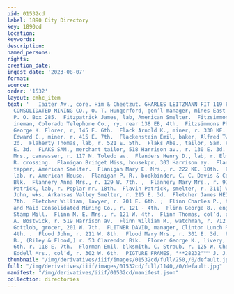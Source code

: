 ```yaml
---
pid: 01532cd
label: 1890 City Directory
key: 1890cd
location: 
keywords: 
description: 
named_persons: 
rights: 
creation_date: 
ingest_date: '2023-08-07'
format: 
source: 
order: '1532'
layout: cmhc_item
text: '   Iaiter Av., core. Him & Cheetzut. GHARLES LEITZMANN FIT 119 FLO  FITZHUGH
  CONSOLIDATED MINING CO., O. T. Hungerford, gen’l manager, mines East Fryer Hill,
  P. O. Box 285.  Fitzpatrick James, lab, American Smelter.  Fitzsimmons Charles A.,
  ineman, Colorado Telephone Co., ry. rear 138 EB, 4th.  Fitzsimmons Philip, lab,
  George K. Florer, r, 145 E. 6th.  Flack Arnold K., miner, r. 330 KE. 5th.  Flack
  Edward C., miner. r. 415 E. 7th.  Flackenstein Emil, baker, Alfred Tweed, 138 W.
  2d.  Flaherty Thomas, lab, r. 521 E. 5th.  Flaks Abe., tailor, Sam. Flaks, r. 130
  E. 3d.  FLAKS SAM., merchant tailor, 518 Harrison av., r. 130 E. 3d.  Flanders Ellen
  Mrs., canvasser, r. 117 N. Toledo av.  Flanders Henry D., lab, r. Elm, west of R,
  R. crossing.  Flanigan Bridget Miss, housekpr, 303 Harrison ay.  Flanigan Martin,
  tapper, American Smelter.  Flanigan Mary E. Mrs., r. 222 KE. 10th.  Flanigan Patrick,
  lab, r. American House.  Flanigan P. R., bookbinder, C. C. Davis & Co., r. 6 Keystone
  Blk.  Flannery Anna Mrs., r. 129 W. 7th. ,  Flannery Mary Mrs., r. 911 E. 7th.  Flavin
  Patrick, lab, r. Poplar nr. 18th.  Flavin Patrick, smelter, r. 311] W. 5th.  Fleming
  John, wks. Arkansas Valley Smelter, r. 215 E. 3d.  Fletcher James HEI., r. 308 W.
  7th.  Fletcher William, lawyer, r. 701 E. 6th. ;  Flinn Charles P., timekpr, Henriett
  and Maid Consolidated Mining Co., r. 121 - 4th.  Flinn George 8., engineer, r. Chrysolite
  Stamp Mill.  Flinn M. E. Mrs., r. 121 W. 4th.  Flinn Thomas, col’d, porter, Ora
  A. Bostwick, r. 519 Harrison av.  Flinn William R., watchman, r. 712 E. 9th.  Flinspach
  Gottlob, grocer, 201 W. 7th.  FLITNER DAVID, manager, Clinton Lunch Room, 198 E.
  4th. .  Flood John, r. 211 W. 8th.  Flood Mary Mrs., r. 301 E. 3d.  Flood Thomas
  B., (Riley & Flood,) r. 53 Clarendon Bik.  Florer George K., livery, 141-143 K.
  6th, r. 118 E. 7th.  Florman Emil, blksmith, C. Straub, r. 125 W. Chestnut.  Flowers
  Eddell Mrs., col’d, r. 302 W. 6th.  PIGTURE FRAMES, °**28232"™™ J. J. QUINN    '
thumbnail: "/img/derivatives/iiif/images/01532cd/full/250,/0/default.jpg"
full: "/img/derivatives/iiif/images/01532cd/full/1140,/0/default.jpg"
manifest: "/img/derivatives/iiif/01532cd/manifest.json"
collection: directories
---
```

